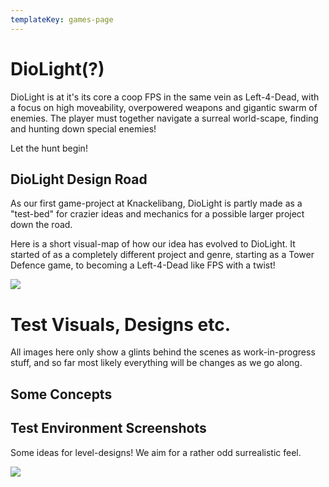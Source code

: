 ```yaml
---
templateKey: games-page
---
```

# DioLight(?)

DioLight is at it's its core a coop FPS in the same vein as Left-4-Dead, with a focus on high moveability, overpowered weapons and gigantic swarm of enemies. The player must together navigate a surreal world-scape, finding and hunting down special enemies! 

Let the hunt begin!

## DioLight Design Road

As our first game-project at Knackelibang, DioLight is partly made as a "test-bed" for crazier ideas and mechanics for a possible larger project down the road. 

Here is a short visual-map of how our idea has evolved to DioLight. It started of as a completely different project and genre, starting as a Tower Defence game, to becoming a Left-4-Dead like FPS with a twist!

![](/img/diocreationtree03.png)

# Test Visuals, Designs etc.

All images here only show a glints behind the scenes as work-in-progress stuff, and so far most likely everything will be changes as we go along.

## Some Concepts

## Test Environment Screenshots

Some ideas for level-designs! We aim for a rather odd surrealistic feel.

![](/img/desertcity02.jpg)
